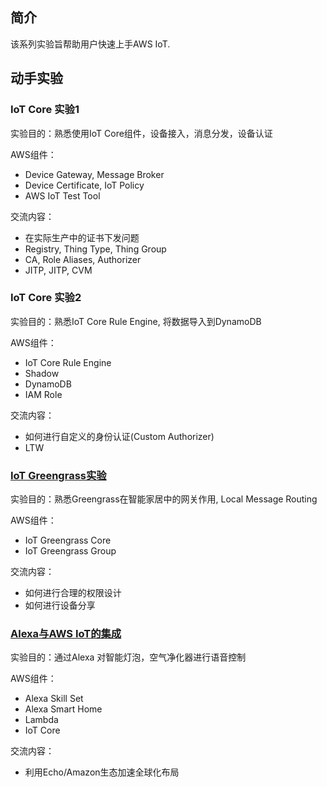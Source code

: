 ## 简介
该系列实验旨帮助用户快速上手AWS IoT.

## 动手实验

### IoT Core 实验1
实验目的：熟悉使用IoT Core组件，设备接入，消息分发，设备认证

AWS组件：

* Device Gateway, Message Broker
* Device Certificate, IoT Policy
* AWS IoT Test Tool
  
交流内容：

* 在实际生产中的证书下发问题
* Registry, Thing Type, Thing Group
* CA, Role Aliases, Authorizer
* JITP, JITP, CVM

### IoT Core 实验2
实验目的：熟悉IoT Core Rule Engine, 将数据导入到DynamoDB

AWS组件：

* IoT Core Rule Engine
* Shadow
* DynamoDB
* IAM Role

交流内容：

* 如何进行自定义的身份认证(Custom Authorizer)
* LTW

### [IoT Greengrass实验](lab3.greengrass.md)
实验目的：熟悉Greengrass在智能家居中的网关作用, Local Message Routing

AWS组件：

* IoT Greengrass Core
* IoT Greengrass Group

交流内容：

* 如何进行合理的权限设计
* 如何进行设备分享

### [Alexa与AWS IoT的集成](lab4.Alexa.md)
实验目的：通过Alexa 对智能灯泡，空气净化器进行语音控制

AWS组件：

* Alexa Skill Set
* Alexa Smart Home
* Lambda
* IoT Core

交流内容：

* 利用Echo/Amazon生态加速全球化布局